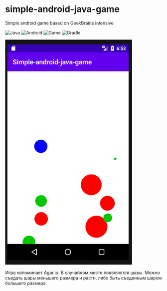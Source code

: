 # simple-android-java-game
Simple android game based on GeekBrains intensive

![Java](https://img.shields.io/badge/-Java-05122A?style=flat&logo=Java&logoColor=FFA518) ![Android](https://img.shields.io/badge/-Android-05122A?style=flat&logo=Android) ![Game](https://img.shields.io/badge/-Game-05122A?style=flat&logo=Game) ![Gradle](https://img.shields.io/badge/-Gradle-05122A?style=flat&logo=Gradle)

![Изображение скрина](images/screenshot.png)

Игра напоминает Agar.io.
В случайном месте появляются шары.
Можно съедать шары меньшего размера и расти, либо быть съеденным шаром большего размера.